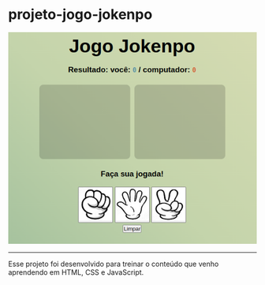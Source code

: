 # projeto-jogo-jokenpo

![foto-tudo-list](fotos/jokenpo-capa.png)

***

Esse projeto foi desenvolvido para treinar o conteúdo que venho aprendendo em HTML, CSS e JavaScript.